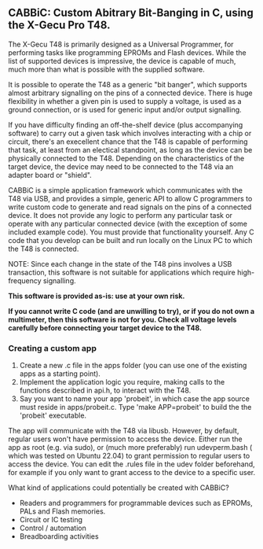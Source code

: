 ## CABBiC: Custom Abitrary Bit-Banging in C, using the X-Gecu Pro T48.

The X-Gecu T48 is primarily designed as a Universal Programmer, for performing
tasks like programming EPROMs and Flash devices.  While the list of supported
devices is impressive, the device is capable of much, much more than what is
possible with the supplied software.

It is possible to operate the T48 as a generic "bit banger", which supports
almost arbitrary signalling on the pins of a connected device.  There is huge
flexibility in whether a given pin is used to supply a voltage, is used as a
ground connection, or is used for generic input and/or output signalling.

If you have difficulty finding an off-the-shelf device (plus accompanying
software) to carry out a given task which involves interacting with a chip or
circuit, there's an execellent chance that the T48 is capable of performing
that task, at least from an electical standpoint, as long as the device can
be physically connected to the T48.  Depending on the characteristics of
the target device, the device may need to be connected to the T48 via an
adapter board or "shield".

CABBiC is a simple application framework which communicates with the T48 via
USB, and provides a simple, generic API to allow C programmers to write custom
code to generate and read signals on the pins of a connected device.  It does
not provide any logic to perform any particular task or operate with any
particular connected device (with the exception of some included example code).
You must provide that functionality yourself.  Any C code that you develop
can be built and run locally on the Linux PC to which the T48 is connected.

NOTE: Since each change in the state of the T48 pins involves a USB
transaction, this software is not suitable for applications which require
high-frequency signalling.

**This software is provided as-is: use at your own risk.**

**If you cannot write C code (and are unwilling to try), or if you do not own a
multimeter, then this software is not for you.  Check all voltage levels
carefully before connecting your target device to the T48.**

### Creating a custom app

1. Create a new .c file in the apps folder (you can use one of the
existing apps as a starting point).
2. Implement the application logic you require, making calls to the functions
described in api.h, to interact with the T48.
3. Say you want to name your app 'probeit', in which case the app source must
reside in apps/probeit.c.  Type 'make APP=probeit' to build the the 'probeit'
executable.

The app will communicate with the T48 via libusb.  However, by default,
regular users won't have permission to access the device.  Either run the
app as root (e.g. via sudo), or (much more preferably) run udevperm.bash (
which was tested on Ubuntu 22.04) to grant permission to regular users to
access the device.  You can edit the .rules file in the udev folder beforehand,
for example if you only want to grant access to the device to a specific user.

What kind of applications could potentially be created with CABBiC?

- Readers and programmers for programmable devices such as EPROMs, PALs and
  Flash memories.
- Circuit or IC testing
- Control / automation
- Breadboarding activities
